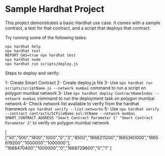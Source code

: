 # Sample Hardhat Project

This project demonstrates a basic Hardhat use case. It comes with a sample contract, a test for that contract, and a script that deploys that contract.

Try running some of the following tasks:

```shell
npx hardhat help
npx hardhat test
REPORT_GAS=true npx hardhat test
npx hardhat node
npx hardhat run scripts/deploy.js
```

Steps to deploy and verify:

1- Create Smart Contract
2- Create deploy.js file
3- Use `npx hardhat run scripts/scriptName.js --network mumbai` command to run a script on polygon mumbai network
3- Use `npx hardhat deploy ContractNameIndex --network mumbai` command to run the deployment task on polygon mumbai network
4- Check network list available to verify from the hardhat framework `npx hardhat verify --list-networks`
5- Use `npx hardhat verify --contract contracts/SCFileName.sol:SCName --network mumbai SMART_CONTRACT_ADDRESS "Smart Contract Parameter 1" "Smart Contract Parameter 2"` to verify on polygon mumbai network

[
  ["50","500","1800","1000","0","3","8500","1668211200","1665360000","1665619200","1000000","1000000"],
  "1668470400","1000000","0","1668729600","0","1"
]
